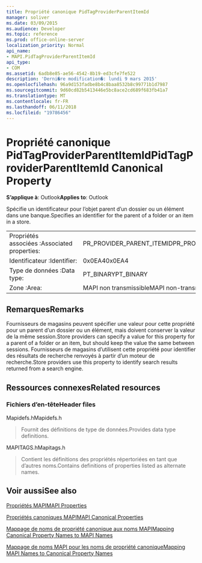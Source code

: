 ```yaml
---
title: Propriété canonique PidTagProviderParentItemId
manager: soliver
ms.date: 03/09/2015
ms.audience: Developer
ms.topic: reference
ms.prod: office-online-server
localization_priority: Normal
api_name:
- MAPI.PidTagProviderParentItemId
api_type:
- COM
ms.assetid: 6adb8e85-ae56-4542-8b19-ed3cfe7fe522
description: 'Derni�re modification�: lundi 9 mars 2015'
ms.openlocfilehash: 96a9d153fadbe8b4c8baa8532b8c99771b1d7987
ms.sourcegitcommit: 9d60cd82b5413446e5bc8ace2cd689f683fb41a7
ms.translationtype: MT
ms.contentlocale: fr-FR
ms.lasthandoff: 06/11/2018
ms.locfileid: "19786456"
---
```

# <a name="pidtagproviderparentitemid-canonical-property"></a><span data-ttu-id="52300-103">Propriété canonique PidTagProviderParentItemId</span><span class="sxs-lookup"><span data-stu-id="52300-103">PidTagProviderParentItemId Canonical Property</span></span>

  
  
<span data-ttu-id="52300-104">**S’applique à**: Outlook</span><span class="sxs-lookup"><span data-stu-id="52300-104">**Applies to**: Outlook</span></span> 
  
<span data-ttu-id="52300-105">Spécifie un identificateur pour l’objet parent d’un dossier ou un élément dans une banque.</span><span class="sxs-lookup"><span data-stu-id="52300-105">Specifies an identifier for the parent of a folder or an item in a store.</span></span>
  
|||
|:-----|:-----|
|<span data-ttu-id="52300-106">Propriétés associées :</span><span class="sxs-lookup"><span data-stu-id="52300-106">Associated properties:</span></span>  <br/> |<span data-ttu-id="52300-107">PR_PROVIDER_PARENT_ITEMID</span><span class="sxs-lookup"><span data-stu-id="52300-107">PR_PROVIDER_PARENT_ITEMID</span></span>  <br/> |
|<span data-ttu-id="52300-108">Identificateur :</span><span class="sxs-lookup"><span data-stu-id="52300-108">Identifier:</span></span>  <br/> |<span data-ttu-id="52300-109">0x0EA4</span><span class="sxs-lookup"><span data-stu-id="52300-109">0x0EA4</span></span>  <br/> |
|<span data-ttu-id="52300-110">Type de données :</span><span class="sxs-lookup"><span data-stu-id="52300-110">Data type:</span></span>  <br/> |<span data-ttu-id="52300-111">PT_BINARY</span><span class="sxs-lookup"><span data-stu-id="52300-111">PT_BINARY</span></span>  <br/> |
|<span data-ttu-id="52300-112">Zone :</span><span class="sxs-lookup"><span data-stu-id="52300-112">Area:</span></span>  <br/> |<span data-ttu-id="52300-113">MAPI non transmissible</span><span class="sxs-lookup"><span data-stu-id="52300-113">MAPI non-transmittable</span></span>  <br/> |
   
## <a name="remarks"></a><span data-ttu-id="52300-114">Remarques</span><span class="sxs-lookup"><span data-stu-id="52300-114">Remarks</span></span>

<span data-ttu-id="52300-115">Fournisseurs de magasins peuvent spécifier une valeur pour cette propriété pour un parent d’un dossier ou un élément, mais doivent conserver la valeur de la même session.</span><span class="sxs-lookup"><span data-stu-id="52300-115">Store providers can specify a value for this property for a parent of a folder or an item, but should keep the value the same between sessions.</span></span> <span data-ttu-id="52300-116">Fournisseurs de magasins d’utilisent cette propriété pour identifier des résultats de recherche renvoyés à partir d’un moteur de recherche.</span><span class="sxs-lookup"><span data-stu-id="52300-116">Store providers use this property to identify search results returned from a search engine.</span></span>
  
## <a name="related-resources"></a><span data-ttu-id="52300-117">Ressources connexes</span><span class="sxs-lookup"><span data-stu-id="52300-117">Related resources</span></span>

### <a name="header-files"></a><span data-ttu-id="52300-118">Fichiers d’en-tête</span><span class="sxs-lookup"><span data-stu-id="52300-118">Header files</span></span>

<span data-ttu-id="52300-119">Mapidefs.h</span><span class="sxs-lookup"><span data-stu-id="52300-119">Mapidefs.h</span></span>
  
> <span data-ttu-id="52300-120">Fournit des définitions de type de données.</span><span class="sxs-lookup"><span data-stu-id="52300-120">Provides data type definitions.</span></span>
    
<span data-ttu-id="52300-121">MAPITAGS.h</span><span class="sxs-lookup"><span data-stu-id="52300-121">Mapitags.h</span></span>
  
> <span data-ttu-id="52300-122">Contient les définitions des propriétés répertoriées en tant que d’autres noms.</span><span class="sxs-lookup"><span data-stu-id="52300-122">Contains definitions of properties listed as alternate names.</span></span>
    
## <a name="see-also"></a><span data-ttu-id="52300-123">Voir aussi</span><span class="sxs-lookup"><span data-stu-id="52300-123">See also</span></span>



[<span data-ttu-id="52300-124">Propriétés MAPI</span><span class="sxs-lookup"><span data-stu-id="52300-124">MAPI Properties</span></span>](mapi-properties.md)
  
[<span data-ttu-id="52300-125">Propriétés canoniques MAPI</span><span class="sxs-lookup"><span data-stu-id="52300-125">MAPI Canonical Properties</span></span>](mapi-canonical-properties.md)
  
[<span data-ttu-id="52300-126">Mappage de noms de propriété canonique aux noms MAPI</span><span class="sxs-lookup"><span data-stu-id="52300-126">Mapping Canonical Property Names to MAPI Names</span></span>](mapping-canonical-property-names-to-mapi-names.md)
  
[<span data-ttu-id="52300-127">Mappage de noms MAPI pour les noms de propriété canonique</span><span class="sxs-lookup"><span data-stu-id="52300-127">Mapping MAPI Names to Canonical Property Names</span></span>](mapping-mapi-names-to-canonical-property-names.md)

